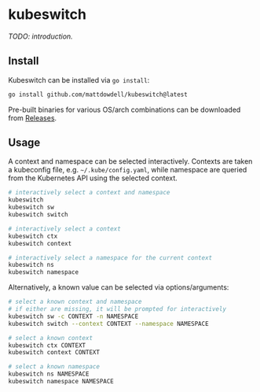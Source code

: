# kubeswitch

_TODO: introduction._

## Install

Kubeswitch can be installed via `go install`:

```sh
go install github.com/mattdowdell/kubeswitch@latest
```

Pre-built binaries for various OS/arch combinations can be downloaded from
[Releases].

[releases]: (https://github.com/mattdowdell/kubeswitch/releases)

## Usage

A context and namespace can be selected interactively. Contexts are taken a
kubeconfig file, e.g. `~/.kube/config.yaml`, while namespace are queried from
the Kubernetes API using the selected context.

```sh
# interactively select a context and namespace
kubeswitch
kubeswitch sw
kubeswitch switch

# interactively select a context
kubeswitch ctx
kubeswitch context

# interactively select a namespace for the current context
kubeswitch ns
kubeswitch namespace
```

Alternatively, a known value can be selected via options/arguments:

```sh
# select a known context and namespace
# if either are missing, it will be prompted for interactively
kubeswitch sw -c CONTEXT -n NAMESPACE
kubeswitch switch --context CONTEXT --namespace NAMESPACE

# select a known context
kubeswitch ctx CONTEXT
kubeswitch context CONTEXT

# select a known namespace
kubeswitch ns NAMESPACE
kubeswitch namespace NAMESPACE
```


